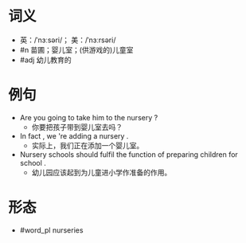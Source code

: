 # 词义
- 英：/ˈnɜːsəri/； 美：/ˈnɜːrsəri/
- #n 苗圃；婴儿室；(供游戏的)儿童室
- #adj 幼儿教育的
# 例句
- Are you going to take him to the nursery ?
	- 你要把孩子带到婴儿室去吗？
- In fact , we 're adding a nursery .
	- 实际上，我们正在添加一个婴儿室。
- Nursery schools should fulfil the function of preparing children for school .
	- 幼儿园应该起到为儿童进小学作准备的作用。
# 形态
- #word_pl nurseries

